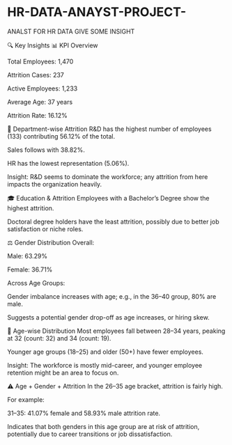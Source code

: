 # HR-DATA-ANAYST-PROJECT-
ANALST FOR HR DATA GIVE SOME INSIGHT 

🔍 Key Insights
📊 KPI Overview

Total Employees: 1,470

Attrition Cases: 237

Active Employees: 1,233

Average Age: 37 years

Attrition Rate: 16.12%

🏢 Department-wise Attrition
R&D has the highest number of employees (133) contributing 56.12% of the total.

Sales follows with 38.82%.

HR has the lowest representation (5.06%).

Insight: R&D seems to dominate the workforce; any attrition from here impacts the organization heavily.

🎓 Education & Attrition
Employees with a Bachelor’s Degree show the highest attrition.

Doctoral degree holders have the least attrition, possibly due to better job satisfaction or niche roles.

⚖️ Gender Distribution
Overall:

Male: 63.29%

Female: 36.71%

Across Age Groups:

Gender imbalance increases with age; e.g., in the 36–40 group, 80% are male.

Suggests a potential gender drop-off as age increases, or hiring skew.

👶 Age-wise Distribution
Most employees fall between 28–34 years, peaking at 32 (count: 32) and 34 (count: 19).

Younger age groups (18–25) and older (50+) have fewer employees.

Insight: The workforce is mostly mid-career, and younger employee retention might be an area to focus on.

⚠️ Age + Gender + Attrition
In the 26–35 age bracket, attrition is fairly high.

For example:

31–35: 41.07% female and 58.93% male attrition rate.

Indicates that both genders in this age group are at risk of attrition, potentially due to career transitions or job dissatisfaction.
